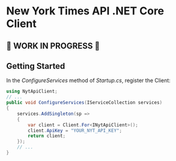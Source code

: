 # New York Times API .NET Core Client

## 🚧 WORK IN PROGRESS 🚧

## Getting Started

In the *ConfigureServices* method of *Startup.cs*, register the Client:

```csharp
using NytApiClient;
// ...
public void ConfigureServices(IServiceCollection services)
{ 
    services.AddSingleton(sp => 
    {
        var client = Client.For<INytApiClient>();
        client.ApiKey = "YOUR_NYT_API_KEY";
        return client;
    });
    // ...
}
```